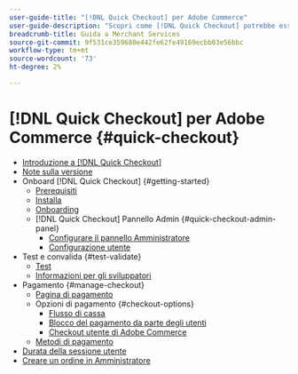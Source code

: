 ```yaml
---
user-guide-title: "[!DNL Quick Checkout] per Adobe Commerce"
user-guide-description: "Scopri come [!DNL Quick Checkout] potrebbe essere utile per la tua istanza Adobe Commerce e per come effettuare l’onboarding e configurare correttamente l’estensione."
breadcrumb-title: Guida a Merchant Services
source-git-commit: 9f531ce359680e442fe62fe49169ecbb03e56bbc
workflow-type: tm+mt
source-wordcount: '73'
ht-degree: 2%

---
```



# [!DNL Quick Checkout] per Adobe Commerce {#quick-checkout}

- [Introduzione a [!DNL Quick Checkout]](overview.md)
- [Note sulla versione](release-notes.md)
- Onboard [!DNL Quick Checkout] {#getting-started}
   - [Prerequisiti](prerequisites.md)
   - [Installa](install.md)
   - [Onboarding](onboarding.md)
   - [!DNL Quick Checkout] Pannello Admin {#quick-checkout-admin-panel}
      - [Configurare il pannello Amministratore](admin-panel.md)
      - [Configurazione utente](user-roles-setup.md)
- Test e convalida {#test-validate}
   - [Test](testing.md)
   - [Informazioni per gli sviluppatori](developer.md)
- Pagamento {#manage-checkout}
   - [Pagina di pagamento](checkout-page.md)
   - Opzioni di pagamento {#checkout-options}
      - [Flusso di cassa](checkout-flow.md)
      - [Blocco del pagamento da parte degli utenti](checkout-bolt.md)
      - [Checkout utente di Adobe Commerce](checkout-adobe-commerce.md)
   - [Metodi di pagamento](payment-methods.md)
- [Durata della sessione utente](user-session-lifetime.md)
- [Creare un ordine in Amministratore](create-order-admin.md)
